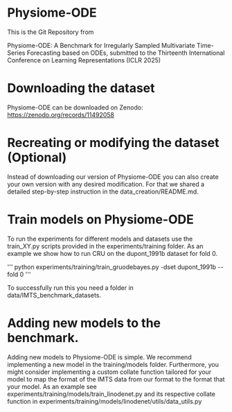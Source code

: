 # Physiome-ODE
This is the Git Repository from 
	
Physiome-ODE: A Benchmark for Irregularly Sampled Multivariate Time-Series Forecasting based on ODEs,
submitted to the Thirteenth International Conference on Learning Representations (ICLR 2025)

# Downloading the dataset

Physiome-ODE can be downloaded on Zenodo: https://zenodo.org/records/11492058

# Recreating or modifying the dataset (Optional)
Instead of downloading our version of Physiome-ODE you can also create your own version with any desired modification. 
For that we shared a detailed step-by-step instruction in the data_creation/README.md. 

# Train models on Physiome-ODE
To run the experiments for different models and datasets use the train_XY.py scripts provided in the experiments/training folder.
As an example we show how to run CRU on the dupont_1991b dataset for fold 0.

'''
python experiments/training/train_gruodebayes.py -dset dupont_1991b --fold 0
'''

To successfully run this you need a folder in data/IMTS_benchmark_datasets. 

# Adding new models to the benchmark. 

Adding new models to Physiome-ODE is simple. We recommend implementing a new model in the training/models folder.
Furthermore, you might consider implementing a custom collate function tailored for your model to map the format 
of the IMTS data from our format to the format that your model. As an example see experiments/training/models/train_linodenet.py and its respective
collate function in experiments/training/models/linodenet/utils/data_utils.py
